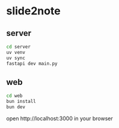 # slide2note
## server
```sh
cd server
uv venv
uv sync
fastapi dev main.py
```

## web
```sh
cd web
bun install
bun dev
```
open http://localhost:3000 in your browser
